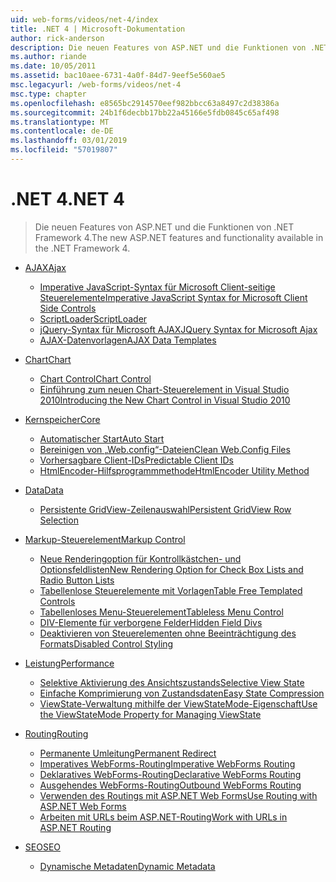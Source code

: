 ```yaml
---
uid: web-forms/videos/net-4/index
title: .NET 4 | Microsoft-Dokumentation
author: rick-anderson
description: Die neuen Features von ASP.NET und die Funktionen von .NET Framework 4.
ms.author: riande
ms.date: 10/05/2011
ms.assetid: bac10aee-6731-4a0f-84d7-9eef5e560ae5
msc.legacyurl: /web-forms/videos/net-4
msc.type: chapter
ms.openlocfilehash: e8565bc2914570eef982bbcc63a8497c2d38386a
ms.sourcegitcommit: 24b1f6decbb17bb22a45166e5fdb0845c65af498
ms.translationtype: MT
ms.contentlocale: de-DE
ms.lasthandoff: 03/01/2019
ms.locfileid: "57019807"
---
```

<a name="net-4"></a><span data-ttu-id="0bedc-103">.NET 4</span><span class="sxs-lookup"><span data-stu-id="0bedc-103">.NET 4</span></span>
====================
> <span data-ttu-id="0bedc-104">Die neuen Features von ASP.NET und die Funktionen von .NET Framework 4.</span><span class="sxs-lookup"><span data-stu-id="0bedc-104">The new ASP.NET features and functionality available in the .NET Framework 4.</span></span>


- [<span data-ttu-id="0bedc-105">AJAX</span><span class="sxs-lookup"><span data-stu-id="0bedc-105">Ajax</span></span>](ajax/index.md)

    - [<span data-ttu-id="0bedc-106">Imperative JavaScript-Syntax für Microsoft Client-seitige Steuerelemente</span><span class="sxs-lookup"><span data-stu-id="0bedc-106">Imperative JavaScript Syntax for Microsoft Client Side Controls</span></span>](ajax/aspnet-4-quick-hit-imperative-javascript-syntax-for-microsoft-client-side-controls.md)
    - [<span data-ttu-id="0bedc-107">ScriptLoader</span><span class="sxs-lookup"><span data-stu-id="0bedc-107">ScriptLoader</span></span>](ajax/aspnet-4-quick-hit-the-scriptloader.md)
    - [<span data-ttu-id="0bedc-108">jQuery-Syntax für Microsoft AJAX</span><span class="sxs-lookup"><span data-stu-id="0bedc-108">JQuery Syntax for Microsoft Ajax</span></span>](ajax/aspnet-4-quick-hit-jquery-syntax-for-microsoft-ajax.md)
    - [<span data-ttu-id="0bedc-109">AJAX-Datenvorlagen</span><span class="sxs-lookup"><span data-stu-id="0bedc-109">AJAX Data Templates</span></span>](ajax/aspnet-4-quick-hit-ajax-data-templates.md)
- [<span data-ttu-id="0bedc-110">Chart</span><span class="sxs-lookup"><span data-stu-id="0bedc-110">Chart</span></span>](chart/index.md)

    - [<span data-ttu-id="0bedc-111">Chart Control</span><span class="sxs-lookup"><span data-stu-id="0bedc-111">Chart Control</span></span>](chart/aspnet-4-quick-hit-chart-control.md)
    - [<span data-ttu-id="0bedc-112">Einführung zum neuen Chart-Steuerelement in Visual Studio 2010</span><span class="sxs-lookup"><span data-stu-id="0bedc-112">Introducing the New Chart Control in Visual Studio 2010</span></span>](chart/aspnet-4-how-do-i-introducing-the-new-chart-control-in-visual-studio-2010.md)
- [<span data-ttu-id="0bedc-113">Kernspeicher</span><span class="sxs-lookup"><span data-stu-id="0bedc-113">Core</span></span>](core/index.md)

    - [<span data-ttu-id="0bedc-114">Automatischer Start</span><span class="sxs-lookup"><span data-stu-id="0bedc-114">Auto Start</span></span>](core/aspnet-4-quick-hit-auto-start.md)
    - [<span data-ttu-id="0bedc-115">Bereinigen von „Web.config“-Dateien</span><span class="sxs-lookup"><span data-stu-id="0bedc-115">Clean Web.Config Files</span></span>](core/aspnet-4-quick-hit-clean-webconfig-files.md)
    - [<span data-ttu-id="0bedc-116">Vorhersagbare Client-IDs</span><span class="sxs-lookup"><span data-stu-id="0bedc-116">Predictable Client IDs</span></span>](core/aspnet-4-quick-hit-predictable-client-ids.md)
    - [<span data-ttu-id="0bedc-117">HtmlEncoder-Hilfsprogrammmethode</span><span class="sxs-lookup"><span data-stu-id="0bedc-117">HtmlEncoder Utility Method</span></span>](core/aspnet-4-quick-hit-the-htmlencoder-utility-method.md)
- [<span data-ttu-id="0bedc-118">Data</span><span class="sxs-lookup"><span data-stu-id="0bedc-118">Data</span></span>](data/index.md)

    - [<span data-ttu-id="0bedc-119">Persistente GridView-Zeilenauswahl</span><span class="sxs-lookup"><span data-stu-id="0bedc-119">Persistent GridView Row Selection</span></span>](data/aspnet-4-quick-hit-persistent-gridview-row-selection.md)
- [<span data-ttu-id="0bedc-120">Markup-Steuerelement</span><span class="sxs-lookup"><span data-stu-id="0bedc-120">Markup Control</span></span>](markup-control/index.md)

    - [<span data-ttu-id="0bedc-121">Neue Renderingoption für Kontrollkästchen- und Optionsfeldlisten</span><span class="sxs-lookup"><span data-stu-id="0bedc-121">New Rendering Option for Check Box Lists and Radio Button Lists</span></span>](markup-control/aspnet-4-quick-hit-new-rendering-option-for-check-box-lists-and-radio-button-lists.md)
    - [<span data-ttu-id="0bedc-122">Tabellenlose Steuerelemente mit Vorlagen</span><span class="sxs-lookup"><span data-stu-id="0bedc-122">Table Free Templated Controls</span></span>](markup-control/aspnet-4-quick-hit-table-free-templated-controls.md)
    - [<span data-ttu-id="0bedc-123">Tabellenloses Menu-Steuerelement</span><span class="sxs-lookup"><span data-stu-id="0bedc-123">Tableless Menu Control</span></span>](markup-control/aspnet-4-quick-hit-tableless-menu-control.md)
    - [<span data-ttu-id="0bedc-124">DIV-Elemente für verborgene Felder</span><span class="sxs-lookup"><span data-stu-id="0bedc-124">Hidden Field Divs</span></span>](markup-control/aspnet-4-quick-hit-hidden-field-divs.md)
    - [<span data-ttu-id="0bedc-125">Deaktivieren von Steuerelementen ohne Beeinträchtigung des Formats</span><span class="sxs-lookup"><span data-stu-id="0bedc-125">Disabled Control Styling</span></span>](markup-control/aspnet-4-quick-hit-disabled-control-styling.md)
- [<span data-ttu-id="0bedc-126">Leistung</span><span class="sxs-lookup"><span data-stu-id="0bedc-126">Performance</span></span>](performance/index.md)

    - [<span data-ttu-id="0bedc-127">Selektive Aktivierung des Ansichtszustands</span><span class="sxs-lookup"><span data-stu-id="0bedc-127">Selective View State</span></span>](performance/aspnet-4-quick-hit-selective-view-state.md)
    - [<span data-ttu-id="0bedc-128">Einfache Komprimierung von Zustandsdaten</span><span class="sxs-lookup"><span data-stu-id="0bedc-128">Easy State Compression</span></span>](performance/aspnet-4-quick-hit-easy-state-compression.md)
    - [<span data-ttu-id="0bedc-129">ViewState-Verwaltung mithilfe der ViewStateMode-Eigenschaft</span><span class="sxs-lookup"><span data-stu-id="0bedc-129">Use the ViewStateMode Property for Managing ViewState</span></span>](performance/how-do-i-use-the-viewstatemode-property-for-managing-viewstate.md)
- [<span data-ttu-id="0bedc-130">Routing</span><span class="sxs-lookup"><span data-stu-id="0bedc-130">Routing</span></span>](routing/index.md)

    - [<span data-ttu-id="0bedc-131">Permanente Umleitung</span><span class="sxs-lookup"><span data-stu-id="0bedc-131">Permanent Redirect</span></span>](routing/aspnet-4-quick-hit-permanent-redirect.md)
    - [<span data-ttu-id="0bedc-132">Imperatives WebForms-Routing</span><span class="sxs-lookup"><span data-stu-id="0bedc-132">Imperative WebForms Routing</span></span>](routing/aspnet-4-quick-hit-imperative-webforms-routing.md)
    - [<span data-ttu-id="0bedc-133">Deklaratives WebForms-Routing</span><span class="sxs-lookup"><span data-stu-id="0bedc-133">Declarative WebForms Routing</span></span>](routing/aspnet-4-quick-hit-declarative-webforms-routing.md)
    - [<span data-ttu-id="0bedc-134">Ausgehendes WebForms-Routing</span><span class="sxs-lookup"><span data-stu-id="0bedc-134">Outbound WebForms Routing</span></span>](routing/aspnet-4-quick-hit-outbound-webforms-routing.md)
    - [<span data-ttu-id="0bedc-135">Verwenden des Routings mit ASP.NET Web Forms</span><span class="sxs-lookup"><span data-stu-id="0bedc-135">Use Routing with ASP.NET Web Forms</span></span>](routing/how-do-i-use-routing-with-aspnet-web-forms.md)
    - [<span data-ttu-id="0bedc-136">Arbeiten mit URLs beim ASP.NET-Routing</span><span class="sxs-lookup"><span data-stu-id="0bedc-136">Work with URLs in ASP.NET Routing</span></span>](routing/how-do-i-work-with-urls-in-aspnet-routing.md)
- [<span data-ttu-id="0bedc-137">SEO</span><span class="sxs-lookup"><span data-stu-id="0bedc-137">SEO</span></span>](seo/index.md)

    - [<span data-ttu-id="0bedc-138">Dynamische Metadaten</span><span class="sxs-lookup"><span data-stu-id="0bedc-138">Dynamic Metadata</span></span>](seo/aspnet-4-quick-hit-dynamic-metadata.md)
